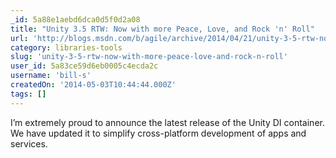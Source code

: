 ```yaml
---
_id: 5a88e1aebd6dca0d5f0d2a08
title: "Unity 3.5 RTW: Now with more Peace, Love, and Rock 'n' Roll"
url: 'http://blogs.msdn.com/b/agile/archive/2014/04/21/unity-3-5-rtw-now-with-more-peace-love-and-rock-n-roll.aspx'
category: libraries-tools
slug: 'unity-3-5-rtw-now-with-more-peace-love-and-rock-n-roll'
user_id: 5a83ce59d6eb0005c4ecda2c
username: 'bill-s'
createdOn: '2014-05-03T10:44:44.000Z'
tags: []
---
```


I’m extremely proud to announce the latest release of the Unity DI container. We have updated it to simplify cross-platform development of apps and services.
